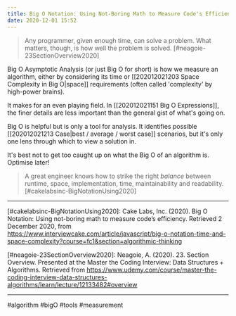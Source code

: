 ```yaml
---
title: Big O Notation: Using Not-Boring Math to Measure Code's Efficiency
date: 2020-12-01 15:52
---
```


> Any programmer, given enough time, can solve a problem. What matters, though, is how well the problem is solved. [#neagoie-23SectionOverview2020]

Big O Asymptotic Analysis (or just Big O for short) is how we measure an algorithm, either by considering its time or [[202012021203 Space Complexity in Big O|space]] requirements (often called 'complexity' by high-power brains).

It makes for an even playing field. In [[202012021151 Big O Expressions]], the finer details are less important than the general gist of what's going on.

Big O is helpful but is only a tool for analysis. It identifies possible [[202012021213 Case|best / average / worst case]] scenarios, but it's only one lens through which to view a solution in.

It's best not to get too caught up on what the Big O of an algorithm is. Optimise later!

> A great engineer knows how to strike the right _balance_ between runtime, space, implementation, time, maintainability and readability. [#cakelabsinc-BigNotationUsing2020]

---

[#cakelabsinc-BigNotationUsing2020]: Cake Labs, Inc. (2020). Big O Notation: Using not-boring math to measure code’s efficiency. Retrieved 2 December 2020, from https://www.interviewcake.com/article/javascript/big-o-notation-time-and-space-complexity?course=fc1&section=algorithmic-thinking

[#neagoie-23SectionOverview2020]: Neagoie, A. (2020). 23. Section Overview. Presented at the Master the Coding Interview: Data Structures + Algorithms. Retrieved from https://www.udemy.com/course/master-the-coding-interview-data-structures-algorithms/learn/lecture/12133482#overview

---

#algorithm #bigO #tools #measurement
